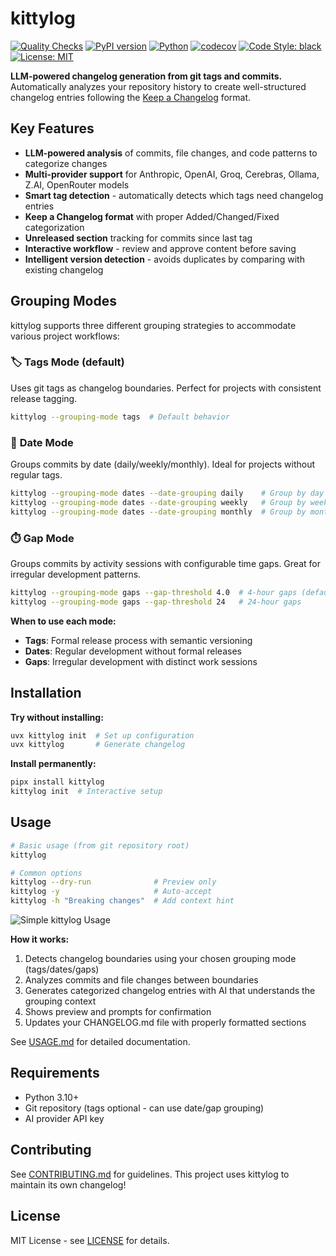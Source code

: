 # kittylog

[![Quality Checks](https://github.com/cellwebb/kittylog/actions/workflows/ci.yml/badge.svg)](https://github.com/cellwebb/kittylog/actions/workflows/ci.yml)
[![PyPI version](https://badge.fury.io/py/kittylog.svg)](https://badge.fury.io/py/kittylog)
[![Python](https://img.shields.io/badge/python-3.10%20|%203.11%20|%203.12%20|%203.13-blue.svg)](https://www.python.org/downloads/)
[![codecov](https://codecov.io/gh/cellwebb/kittylog/branch/main/graph/badge.svg)](https://codecov.io/gh/cellwebb/kittylog)
[![Code Style: black](https://img.shields.io/badge/code%20style-black-000000.svg)](https://github.com/psf/black)
[![License: MIT](https://img.shields.io/badge/License-MIT-yellow.svg)](LICENSE)

**LLM-powered changelog generation from git tags and commits.** Automatically analyzes your repository history to create well-structured changelog entries following the [Keep a Changelog](https://keepachangelog.com/) format.

## Key Features

- **LLM-powered analysis** of commits, file changes, and code patterns to categorize changes
- **Multi-provider support** for Anthropic, OpenAI, Groq, Cerebras, Ollama, Z.AI, OpenRouter models
- **Smart tag detection** - automatically detects which tags need changelog entries
- **Keep a Changelog format** with proper Added/Changed/Fixed categorization
- **Unreleased section** tracking for commits since last tag
- **Interactive workflow** - review and approve content before saving
- **Intelligent version detection** - avoids duplicates by comparing with existing changelog

## Grouping Modes

kittylog supports three different grouping strategies to accommodate various project workflows:

### 🏷️ **Tags Mode** (default)

Uses git tags as changelog boundaries. Perfect for projects with consistent release tagging.

```bash
kittylog --grouping-mode tags  # Default behavior
```

### 📅 **Date Mode**

Groups commits by date (daily/weekly/monthly). Ideal for projects without regular tags.

```bash
kittylog --grouping-mode dates --date-grouping daily    # Group by day
kittylog --grouping-mode dates --date-grouping weekly   # Group by week
kittylog --grouping-mode dates --date-grouping monthly  # Group by month
```

### ⏱️ **Gap Mode**

Groups commits by activity sessions with configurable time gaps. Great for irregular development patterns.

```bash
kittylog --grouping-mode gaps --gap-threshold 4.0  # 4-hour gaps (default)
kittylog --grouping-mode gaps --gap-threshold 24   # 24-hour gaps
```

**When to use each mode:**

- **Tags**: Formal release process with semantic versioning
- **Dates**: Regular development without formal releases
- **Gaps**: Irregular development with distinct work sessions

## Installation

**Try without installing:**

```sh
uvx kittylog init  # Set up configuration
uvx kittylog       # Generate changelog
```

**Install permanently:**

```sh
pipx install kittylog
kittylog init  # Interactive setup
```

## Usage

```sh
# Basic usage (from git repository root)
kittylog

# Common options
kittylog --dry-run              # Preview only
kittylog -y                     # Auto-accept
kittylog -h "Breaking changes"  # Add context hint
```

![Simple kittylog Usage](assets/kittylog-usage.png)

**How it works:**

1. Detects changelog boundaries using your chosen grouping mode (tags/dates/gaps)
2. Analyzes commits and file changes between boundaries
3. Generates categorized changelog entries with AI that understands the grouping context
4. Shows preview and prompts for confirmation
5. Updates your CHANGELOG.md file with properly formatted sections

See [USAGE.md](USAGE.md) for detailed documentation.

## Requirements

- Python 3.10+
- Git repository (tags optional - can use date/gap grouping)
- AI provider API key

## Contributing

See [CONTRIBUTING.md](CONTRIBUTING.md) for guidelines. This project uses kittylog to maintain its own changelog!

## License

MIT License - see [LICENSE](LICENSE) for details.
